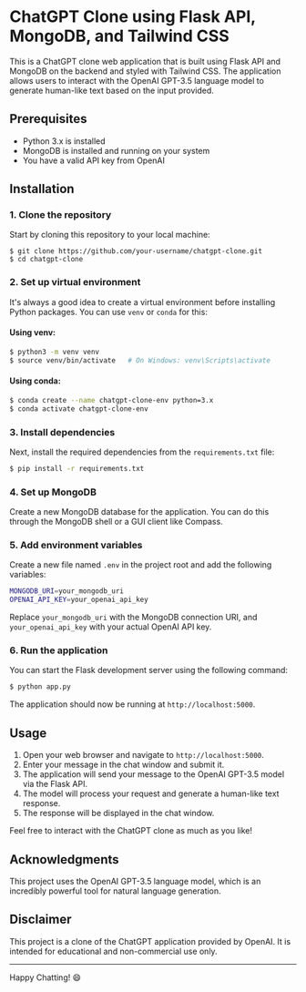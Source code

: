 # ChatGPT Clone using Flask API, MongoDB, and Tailwind CSS

This is a ChatGPT clone web application that is built using Flask API and MongoDB on the backend and styled with Tailwind CSS. The application allows users to interact with the OpenAI GPT-3.5 language model to generate human-like text based on the input provided.

## Prerequisites
- Python 3.x is installed
- MongoDB is installed and running on your system
- You have a valid API key from OpenAI

## Installation

### 1. Clone the repository

Start by cloning this repository to your local machine:

```
$ git clone https://github.com/your-username/chatgpt-clone.git
$ cd chatgpt-clone
```

### 2. Set up virtual environment

It's always a good idea to create a virtual environment before installing Python packages. You can use `venv` or `conda` for this:

#### Using venv:

```bash
$ python3 -m venv venv
$ source venv/bin/activate   # On Windows: venv\Scripts\activate
```

#### Using conda:

```bash
$ conda create --name chatgpt-clone-env python=3.x
$ conda activate chatgpt-clone-env
```

### 3. Install dependencies

Next, install the required dependencies from the `requirements.txt` file:

```bash
$ pip install -r requirements.txt
```

### 4. Set up MongoDB

Create a new MongoDB database for the application. You can do this through the MongoDB shell or a GUI client like Compass.

### 5. Add environment variables

Create a new file named `.env` in the project root and add the following variables:

```bash
MONGODB_URI=your_mongodb_uri
OPENAI_API_KEY=your_openai_api_key
```

Replace `your_mongodb_uri` with the MongoDB connection URI, and `your_openai_api_key` with your actual OpenAI API key.

### 6. Run the application

You can start the Flask development server using the following command:

```bash
$ python app.py
```

The application should now be running at `http://localhost:5000`.

## Usage

1. Open your web browser and navigate to `http://localhost:5000`.
2. Enter your message in the chat window and submit it.
3. The application will send your message to the OpenAI GPT-3.5 model via the Flask API.
4. The model will process your request and generate a human-like text response.
5. The response will be displayed in the chat window.

Feel free to interact with the ChatGPT clone as much as you like!

## Acknowledgments

This project uses the OpenAI GPT-3.5 language model, which is an incredibly powerful tool for natural language generation.

## Disclaimer

This project is a clone of the ChatGPT application provided by OpenAI. It is intended for educational and non-commercial use only.

---

Happy Chatting! 😄
